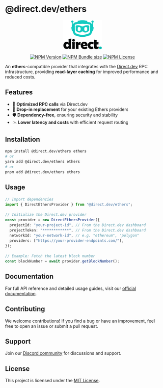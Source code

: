 # @direct.dev/ethers

<div align="center">
  <p>
    <a href="https://direct.dev/">
      <picture>
        <source media="(prefers-color-scheme: dark)" srcset="media/logo-white-duo.svg">
        <img alt="Direct.dev logo" src="media/logo-black-duo.svg" width="125">
      </picture>
    </a>
  </p>

  <p>
    <a href="https://www.npmjs.com/package/@direct.dev/ethers"><img alt="NPM Version" src="https://img.shields.io/npm/v/%40direct.dev%2Fethers?style=for-the-badge&labelColor=555&color=00BCB1"></a>
    <a href="https://bundlephobia.com/package/@direct.dev/ethers"><img alt="NPM Bundle size" src="https://img.shields.io/bundlephobia/minzip/%40direct.dev%2Fethers?style=for-the-badge&labelColor=555&color=00BCB1"></a>
    <a href="https://github.com/direct-dev-project/direct-dev-client/blob/main/LICENSE"><img alt="NPM License" src="https://img.shields.io/npm/l/%40direct.dev%2Fethers?style=for-the-badge&labelColor=555&color=00BCB1"></a>
  </p>
</div>

An **ethers**-compatible provider that integrates with the [Direct.dev](https://direct.dev/) RPC infrastructure, providing **read-layer caching** for improved performance and reduced costs.

## Features

- 🚀 **Optimized RPC calls** via Direct.dev
- 🔌 **Drop-in replacement** for your existing Ethers providers
- 🛡 **Dependency-free**, ensuring security and stability
- 📉 **Lower latency and costs** with efficient request routing

## Installation

```sh
npm install @direct.dev/ethers ethers
# or
yarn add @direct.dev/ethers ethers
# or
pnpm add @direct.dev/ethers ethers
```

## Usage

```ts
// Import dependencies
import { DirectEthersProvider } from "@direct.dev/ethers";

// Initialize the Direct.dev provider
const provider = new DirectEthersProvider({
  projectId: "your-project-id", // From the Direct.dev dashboard
  projectToken: "************", // From the Direct.dev dashboard
  networkId: "your-network-id", // e.g. "ethereum", "polygon"
  providers: ["https://your-provider-endpoints.com/"],
});

// Example: Fetch the latest block number
const blockNumber = await provider.getBlockNumber();
```

## Documentation

For full API reference and detailed usage guides, visit our [official documentation](https://direct.dev/docs/).

## Contributing

We welcome contributions! If you find a bug or have an improvement, feel free to open an issue or submit a pull request.

## Support

Join our [Discord community](https://discord.gg/directdotdev) for discussions and support.

## License

This project is licensed under the [MIT License](https://github.com/direct-dev-project/direct-dev-client/blob/main/LICENSE).
